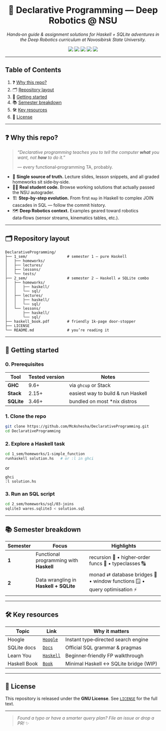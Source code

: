 <h1 align="center">
  🧭 Declarative Programming — Deep Robotics @ NSU
</h1>

<p align="center">
  <em>Hands‑on guide & assignment solutions for Haskell + SQLite adventures in the Deep Robotics curriculum at Novosibirsk State University.</em>
</p>

<p align="center">
  <img src="https://img.shields.io/badge/status-%F0%9F%9A%80%20maintenance-brightgreen?style=for-the-badge"/>
  <img src="https://img.shields.io/badge/language-Haskell-purple?style=for-the-badge"/>
  <img src="https://img.shields.io/badge/language-SQL%20%28SQLite%29-lightgrey?style=for-the-badge"/>
  <img src="https://img.shields.io/badge/university-NSU-blue?style=for-the-badge"/>
  <img src="https://img.shields.io/badge/track-Deep&nbsp;Robotics-critical?style=for-the-badge"/>
</p>

---

## Table of Contents

1. ❓ [Why this repo?](#why-this-repo)
2. 🗂️ [Repository layout](#repository-layout)
3. 🚀 [Getting started](#getting-started)
4. 📚 [Semester breakdown](#semester-breakdown)
5. 🛠️ [Key resources](#key-resources)
6. 📄 [License](#license)

---

<h2 id="why-this-repo">❓ Why this repo?</h2>

> *“Declarative programming teaches you to tell the computer **what** you want, not **how** to do it.”*
>
> — every functional‑programming TA, probably.

* 🎯 **Single source of truth.** Lecture slides, lesson snippets, and all graded homeworks sit side‑by‑side.
* 🧑‍💻 **Real student code.** Browse working solutions that actually passed the NSU autograder.
* 🏗️ **Step‑by‑step evolution.** From first `map` in Haskell to complex JOIN cascades in SQL — follow the commit history.
* 🗺️ **Deep Robotics context.** Examples geared toward robotics data‑flows (sensor streams, kinematics tables, etc.).

---

<h2 id="repository-layout">🗂️ Repository layout</h2>

```text
DeclarativeProgramming/
├── 1_sem/                  # semester 1 — pure Haskell
│   ├── homeworks/
│   ├── lectures/
│   ├── lessons/
│   └── tests/
├── 2_sem/                  # semester 2 — Haskell ⇄ SQLite combo
│   ├── homeworks/
│   │   ├── haskell/
│   │   └── sql/
│   ├── lectures/
│   │   ├── haskell/
│   │   └── sql/
│   └── lessons/
│       ├── haskell/
│       └── sql/
├── haskell_book.pdf        # friendly 1k‑page door‑stopper
├── LICENSE
└── README.md               # you’re reading it
```

---

<h2 id="getting-started">🚀 Getting started</h2>

### 0. Prerequisites

| Tool           | Tested version | Notes                              |
| -------------- | -------------- | ---------------------------------- |
| **GHC**        | 9.6+           | via `ghcup` or Stack               |
| **Stack**      | 2.15+          | easiest way to build & run Haskell |
| **SQLite**     | 3.46+          | bundled on most \*nix distros      |

### 1. Clone the repo

```bash
git clone https://github.com/McAshesha/DeclarativeProgramming.git
cd DeclarativeProgramming
```

### 2. Explore a Haskell task

```bash
cd 1_sem/homeworks/1-simple_function
runhaskell solution.hs   # or :l in ghci
```
or
```
ghci
:l solution.hs
```

### 3. Run an SQL script

```bash
cd 2_sem/homeworks/sql/03-joins
sqlite3 wares.sqlite3 < solution.sql
```

---

<h2 id="semester-breakdown">📚 Semester breakdown</h2>

| Semester | Focus                                   | Highlights                                                               |
| -------- | --------------------------------------- | ------------------------------------------------------------------------ |
| **1**    | Functional programming with **Haskell** | recursion 💫 • higher‑order funcs 🧩 • typeclasses 🔠                    |
| **2**    | Data wrangling in **Haskell + SQLite**  | monad ⇄ database bridges 🔗 • window functions 🪟 • query optimisation ⚡ |

---

<h2 id="key-resources">🛠️ Key resources</h2>

| Topic            | Link                                                 | Why it matters                        |
| ---------------- | -----------------------------------------------------| ------------------------------------- |
| Hoogle           | [`Hoogle`](https://hoogle.haskell.org/)              | Instant type‑directed search engine   |
| SQLite docs      | [`Docs`](https://www.sqlite.org/docs.html)           | Official SQL grammar & pragmas        |
| Learn You        | [`Haskell`](http://learnyouahaskell.com/)            | Beginner‑friendly FP walkthrough      |
| Haskell Book     | [`Book`](hakell_book.pdf)                            | Minimal Haskell ↔ SQLite bridge (WIP) |

---

<h2 id="license">📄 License</h2>

This repository is released under the **GNU License**.
See [`LICENSE`](LICENSE) for the full text.

---

> *Found a typo or have a smarter query plan? File an issue or drop a PR!* ✨
